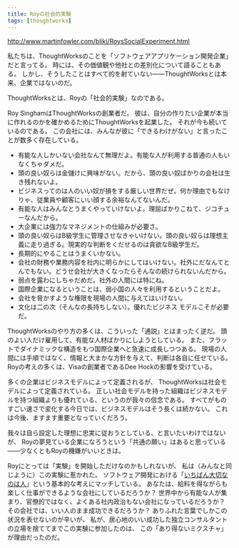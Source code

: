 ```yaml
---
title: Royの社会的実験
tags: [thoughtworks]
---
```


http://www.martinfowler.com/bliki/RoysSocialExperiment.html



私たちは、ThoughtWorksのことを「ソフトウェアアプリケーション開発企業」だと言ってる。
時には、その価値観や他社との差別化について語ることもある。
しかし、そうしたことはすべて的を射ていない——ThoughtWorksとは本来、企業ではないのだ。



ThoughtWorksとは、Royの「社会的実験」なのである。



Roy SinghamはThoughtWorksの創業者だ。
彼は、自分の作りたい企業が本当に作れるのかを確かめるためにThoughtWorksを起業した。
それが今も続いているのである。
この会社には、みんなが彼に「できるわけがない」と言ったことが数多く存在している。

* 有能な人しかいない会社なんて無理だよ。有能な人が利用する普通の人もいなくちゃダメだ。
* 頭の良い奴らは金儲けに興味がない。だから、頭の良い奴ばかりの会社は生き残れないよ。
* ビジネスってのは人のいい奴が損をする厳しい世界だぜ。何か理由でもなけりゃ、従業員や顧客にいい顔する余裕なんてないんだ。
* 有能な人はみんなとうまくやっていけないよ。理屈ばかりこねて、ジコチューなんだから。
* 大企業には強力なマネジメントの仕組みが必要さ。
* 頭の良い奴らはB級学生に管理させなきゃいけない。頭の良い奴らは理想主義に走り過ぎる。現実的な判断をくだせるのは貪欲なB級学生だ。
* 長期的にやることはうまくいかない。
* 会社の財務や業務内容を社内に明らかにしてはいけない。社外にだなんてとんでもない。どうせ会社が大きくなったらそんなの続けられないんだから。
* 弱点を露わにしちゃだめだ。社外の人間には特にね。
* 国際企業になるということは、弱小国の人々を利用するということだよ。
* 会社を脅かすような権限を現場の人間に与えてはいけない。
* 文化は二の次（そんなの長持ちしない）。優れたビジネス モデルこそが必要だ。

ThoughtWorksのやり方の多くは、こういった「通説」とはまったく逆だ。
頭のよい人だけ雇用して、有能な人材ばかりにしようとしている。
また、フラットでダイナミックな構造をもつ国際企業へと急速に成長しつつある。
現場の人間には手順ではなく、情報と大まかな方針を与えて、判断は各自に任せている。
Royの考えの多くは、Visaの創業者であるDee Hockの影響を受けている。

多くの企業はビジネスモデルによって定義されるが、
ThoughtWorksは社会モデルによって定義されている。
正しい社会モデルを持った組織はビジネスモデルを持つ組織よりも優れている、というのが我々の信念である。
すべてがものすごい速さで変化する今日では、ビジネスモデルはそう長くは続かない。
これは今後、ますます重要となっていくだろう。

我々は自ら設定した理想に忠実に従おうとしている、と言いたいわけではないが、
Royの夢見ている企業になろうという「共通の願い」はあると思っている——少なくともRoyの機嫌がいいときは。

Royにとっては「実験」を開始しただけなのかもしれないが、
私は（みんなと同じように）この実験に惹かれた。
ソフトウェア開発における「[いちばん大切なのは人](/PeopleMatterMost)」という基本的な考えにマッチしている。
あなたは、給料を得ながらも楽しく仕事ができるような会社にしているだろうか？
世界中から有能な人が集まり、官僚的ではなく、よくある社内政治もない会社になっているだろうか？
その会社では、いい人のまま成功できるだろうか？
ありふれた言葉でしかこの状況を表せないのが辛いが、
私が、居心地のいい成功した独立コンサルタントの立場を捨ててまでこの実験に参加したのは、
この「あり得ないミクスチャ」が理由だったのだ。


